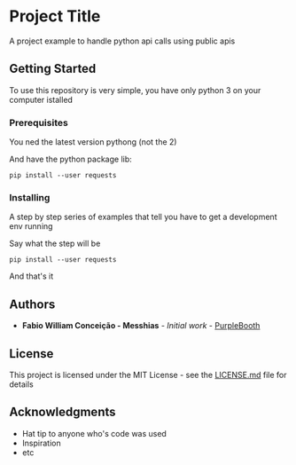 # Project Title

A project example to handle python api calls using public apis

## Getting Started

To use this repository is very simple, you have only python 3 on your computer istalled

### Prerequisites

You ned the latest version pythong (not the 2)

And have the python package lib:

```
pip install --user requests
```

### Installing

A step by step series of examples that tell you have to get a development env running

Say what the step will be

```
pip install --user requests
```


And that's it

## Authors

* **Fabio William Conceição - Messhias** - *Initial work* - [PurpleBooth](https://github.com/Meshsias)

<!-- See also the list of [contributors](https://github.com/your/project/contributors) who participated in this project. -->

## License

This project is licensed under the MIT License - see the [LICENSE.md](LICENSE.md) file for details

## Acknowledgments

* Hat tip to anyone who's code was used
* Inspiration
* etc

